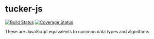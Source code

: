 # tucker-js

[![Build Status](http://img.shields.io/travis/davidtucker/tucker-js/develop.svg?style=flat)](https://travis-ci.org/davidtucker/tucker-js) [![Coverage Status](http://img.shields.io/coveralls/davidtucker/tucker-js/develop.svg?style=flat)](https://coveralls.io/r/davidtucker/tucker-js?branch=develop)

These are JavaScript equivalents to common data types and algorithms
